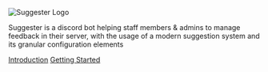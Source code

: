 ![Suggester Logo](https://cdn.discordapp.com/attachments/566351843282780181/769229116054175814/newsbanner_1.png)

Suggester is a discord bot helping staff members & admins to manage feedback in their server, with the usage of a modern suggestion system and its granular configuration elements

[Introduction](emboarding.md)
[Getting Started](beginner-guide.md)

